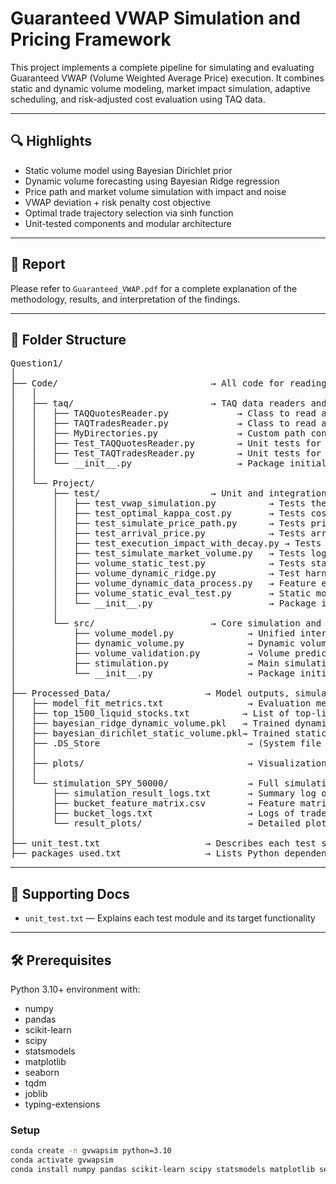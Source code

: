 # Guaranteed VWAP Simulation and Pricing Framework

This project implements a complete pipeline for simulating and evaluating Guaranteed VWAP (Volume Weighted Average Price) execution. It combines static and dynamic volume modeling, market impact simulation, adaptive scheduling, and risk-adjusted cost evaluation using TAQ data.

---

## 🔍 Highlights

- Static volume model using Bayesian Dirichlet prior  
- Dynamic volume forecasting using Bayesian Ridge regression  
- Price path and market volume simulation with impact and noise  
- VWAP deviation + risk penalty cost objective  
- Optimal trade trajectory selection via sinh function  
- Unit-tested components and modular architecture  


---

## 📄 Report

Please refer to `Guaranteed_VWAP.pdf` for a complete explanation of the methodology, results, and interpretation of the findings.


---

## 📁 Folder Structure

<pre lang="md">
Question1/
│
├── Code/                             → All code for reading TAQ data, model development, and simulation
│   │
│   ├── taq/                          → TAQ data readers and utilities
│   │   ├── TAQQuotesReader.py             → Class to read and parse TAQ quote data
│   │   ├── TAQTradesReader.py             → Class to read and parse TAQ trade data
│   │   ├── MyDirectories.py               → Custom path configuration for TAQ datasets
│   │   ├── Test_TAQQuotesReader.py        → Unit tests for quote reader
│   │   ├── Test_TAQTradesReader.py        → Unit tests for trade reader
│   │   └── __init__.py                    → Package initializer
│   │
│   └── Project/
│       ├── test/                     → Unit and integration test scripts
│       │   ├── test_vwap_simulation.py          → Tests the full simulation pipeline
│       │   ├── test_optimal_kappa_cost.py       → Tests cost minimization under varying kappa
│       │   ├── test_simulate_price_path.py      → Tests price impact and noise simulation
│       │   ├── test_arrival_price.py            → Tests arrival price and terminal price calc
│       │   ├── test_execution_impact_with_decay.py → Tests decaying temporary impact model
│       │   ├── test_simulate_market_volume.py   → Tests log-normal volume simulation
│       │   ├── volume_static_test.py            → Tests static volume model predictions
│       │   ├── volume_dynamic_ridge.py          → Test harness for dynamic Ridge model
│       │   ├── volume_dynamic_data_process.py   → Feature engineering for dynamic model
│       │   ├── volume_static_eval_test.py       → Static model evaluation script
│       │   └── __init__.py                      → Package initializer
│       │
│       └── src/                      → Core simulation and modeling source code
│           ├── volume_model.py              → Unified interface for volume model wrappers
│           ├── dynamic_volume.py            → Dynamic volume predictor (Bayesian Ridge)
│           ├── volume_validation.py         → Volume prediction metrics and diagnostics
│           ├── stimulation.py               → Main simulation loop (VWAP trade execution)
│           └── __init__.py                  → Package initializer
│
├── Processed_Data/                  → Model outputs, simulation logs, and visualizations
│   ├── model_fit_metrics.txt                → Evaluation metrics for volume models (e.g., RMSE)
│   ├── top_1500_liquid_stocks.txt          → List of top-liquid stocks used for simulation
│   ├── bayesian_ridge_dynamic_volume.pkl   → Trained dynamic volume model (Bayesian Ridge)
│   ├── bayesian_dirichlet_static_volume.pkl→ Trained static volume model (Bayesian Dirichlet)
│   ├── .DS_Store                            → (System file — can be ignored)
│   │
│   ├── plots/                               → Visualization outputs (model fits, distributions, etc.)
│   │
│   └── stimulation_SPY_50000/               → Full simulation run for SPY (50,000 shares)
│       ├── simulation_result_logs.txt       → Summary log of simulation (costs, VWAPs, deviations)
│       ├── bucket_feature_matrix.csv        → Feature matrix used for dynamic prediction
│       ├── bucket_logs.txt                  → Logs of trades and volumes for each 30-min bucket
│       └── result_plots/                    → Detailed plots of trade schedule, impact, price paths
│
├── unit_test.txt                    → Describes each test script and its purpose in the GVWAP pipeline
├── packages_used.txt                → Lists Python dependencies used across test and core simulation scripts
</pre>

---

## 📄 Supporting Docs

- `unit_test.txt` — Explains each test module and its target functionality  

---

## 🛠 Prerequisites

Python 3.10+ environment with:

- numpy  
- pandas  
- scikit-learn  
- scipy  
- statsmodels  
- matplotlib  
- seaborn  
- tqdm  
- joblib  
- typing-extensions

### Setup

```bash
conda create -n gvwapsim python=3.10
conda activate gvwapsim
conda install numpy pandas scikit-learn scipy statsmodels matplotlib seaborn tqdm joblib